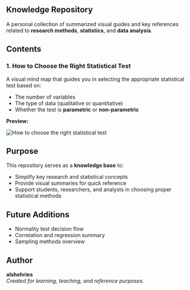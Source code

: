 ## Knowledge Repository

A personal collection of summarized visual guides and key references related to **research methods**, **statistics**, and **data analysis**.

## Contents

### 1. How to Choose the Right Statistical Test
A visual mind map that guides you in selecting the appropriate statistical test based on:
- The number of variables  
- The type of data (qualitative or quantitative)  
- Whether the test is **parametric** or **non-parametric**

**Preview:**

![How to choose the right statistical test](How%20to%20choose%20the%20right%20statistical%20test.png)

## Purpose

This repository serves as a **knowledge base** to:
- Simplify key research and statistical concepts  
- Provide visual summaries for quick reference  
- Support students, researchers, and analysts in choosing proper statistical methods

## Future Additions
- Normality test decision flow  
- Correlation and regression summary  
- Sampling methods overview  

## Author
**alshehries**  
*Created for learning, teaching, and reference purposes.*
